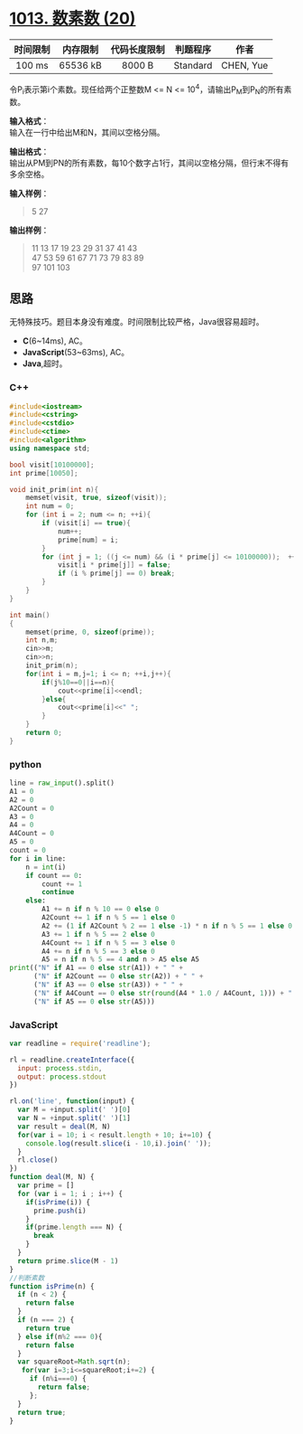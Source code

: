 # [1013. 数素数 (20)][title]

| 时间限制 | 内存限制 | 代码长度限制 | 判题程序 |   作者   |
|:-------:|:-------:|:----------:|:-------:|:-------:|
|  100 ms | 65536 kB|   8000 B   | Standard|CHEN, Yue|

令P<sub>i</sub>表示第i个素数。现任给两个正整数M <= N <= 10<sup>4</sup>，请输出P<sub>M</sub>到P<sub>N</sub>的所有素数。

**输入格式**：  
输入在一行中给出M和N，其间以空格分隔。

**输出格式**：  
输出从PM到PN的所有素数，每10个数字占1行，其间以空格分隔，但行末不得有多余空格。

**输入样例**：
> 5 27

**输出样例**：
> 11 13 17 19 23 29 31 37 41 43  
> 47 53 59 61 67 71 73 79 83 89  
> 97 101 103  

## 思路
无特殊技巧。题目本身没有难度。时间限制比较严格，Java很容易超时。

- **C**(6~14ms), AC。
- **JavaScript**(53~63ms), AC。
- **Java**,超时。


### C++
```c++
#include<iostream>
#include<cstring>
#include<cstdio>
#include<ctime>
#include<algorithm>
using namespace std;

bool visit[10100000];
int prime[10050];

void init_prim(int n){
    memset(visit, true, sizeof(visit));
    int num = 0;
    for (int i = 2; num <= n; ++i){
        if (visit[i] == true){
            num++;
            prime[num] = i;
        }
        for (int j = 1; ((j <= num) && (i * prime[j] <= 10100000));  ++j){
            visit[i * prime[j]] = false;
            if (i % prime[j] == 0) break;
        }
    }
}

int main()
{
    memset(prime, 0, sizeof(prime));
    int n,m;
    cin>>m;
    cin>>n;
    init_prim(n);
    for(int i = m,j=1; i <= n; ++i,j++){
        if(j%10==0||i==n){
            cout<<prime[i]<<endl;
        }else{
            cout<<prime[i]<<" ";
        }
    }
    return 0;
}
```
### python
```python
line = raw_input().split()
A1 = 0
A2 = 0
A2Count = 0
A3 = 0
A4 = 0
A4Count = 0
A5 = 0
count = 0
for i in line:
    n = int(i)
    if count == 0:
        count += 1
        continue
    else:
        A1 += n if n % 10 == 0 else 0
        A2Count += 1 if n % 5 == 1 else 0
        A2 += (1 if A2Count % 2 == 1 else -1) * n if n % 5 == 1 else 0
        A3 += 1 if n % 5 == 2 else 0
        A4Count += 1 if n % 5 == 3 else 0
        A4 += n if n % 5 == 3 else 0
        A5 = n if n % 5 == 4 and n > A5 else A5
print(("N" if A1 == 0 else str(A1)) + " " +
      ("N" if A2Count == 0 else str(A2)) + " " +
      ("N" if A3 == 0 else str(A3)) + " " +
      ("N" if A4Count == 0 else str(round(A4 * 1.0 / A4Count, 1))) + " " +
      ("N" if A5 == 0 else str(A5)))

```

### JavaScript
```javascript
var readline = require('readline');

rl = readline.createInterface({
  input: process.stdin,
  output: process.stdout
})

rl.on('line', function(input) {
  var M = +input.split(' ')[0]
  var N = +input.split(' ')[1]
  var result = deal(M, N)
  for(var i = 10; i < result.length + 10; i+=10) {
    console.log(result.slice(i - 10,i).join(' '));
  }
  rl.close()
})
function deal(M, N) {
  var prime = []
  for (var i = 1; i ; i++) {
    if(isPrime(i)) {
      prime.push(i)
    }
    if(prime.length === N) {
      break
    }
  }
  return prime.slice(M - 1)
}
//判断素数
function isPrime(n) {
  if (n < 2) {
    return false
  }
  if (n === 2) {
    return true
  } else if(n%2 === 0){
    return false
  }
  var squareRoot=Math.sqrt(n);
   for(var i=3;i<=squareRoot;i+=2) {
     if (n%i===0) {
       return false;
     };
  }
  return true;
}
```
[title]: https://www.patest.cn/contests/pat-b-practise/1013
